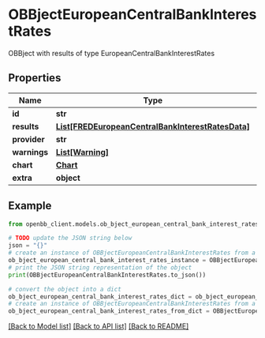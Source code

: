 # OBBjectEuropeanCentralBankInterestRates

OBBject with results of type EuropeanCentralBankInterestRates

## Properties

Name | Type | Description | Notes
------------ | ------------- | ------------- | -------------
**id** | **str** |  | [optional] 
**results** | [**List[FREDEuropeanCentralBankInterestRatesData]**](FREDEuropeanCentralBankInterestRatesData.md) |  | [optional] 
**provider** | **str** |  | [optional] 
**warnings** | [**List[Warning]**](Warning.md) |  | [optional] 
**chart** | [**Chart**](Chart.md) |  | [optional] 
**extra** | **object** | Extra info. | [optional] 

## Example

```python
from openbb_client.models.ob_bject_european_central_bank_interest_rates import OBBjectEuropeanCentralBankInterestRates

# TODO update the JSON string below
json = "{}"
# create an instance of OBBjectEuropeanCentralBankInterestRates from a JSON string
ob_bject_european_central_bank_interest_rates_instance = OBBjectEuropeanCentralBankInterestRates.from_json(json)
# print the JSON string representation of the object
print(OBBjectEuropeanCentralBankInterestRates.to_json())

# convert the object into a dict
ob_bject_european_central_bank_interest_rates_dict = ob_bject_european_central_bank_interest_rates_instance.to_dict()
# create an instance of OBBjectEuropeanCentralBankInterestRates from a dict
ob_bject_european_central_bank_interest_rates_from_dict = OBBjectEuropeanCentralBankInterestRates.from_dict(ob_bject_european_central_bank_interest_rates_dict)
```
[[Back to Model list]](../README.md#documentation-for-models) [[Back to API list]](../README.md#documentation-for-api-endpoints) [[Back to README]](../README.md)


